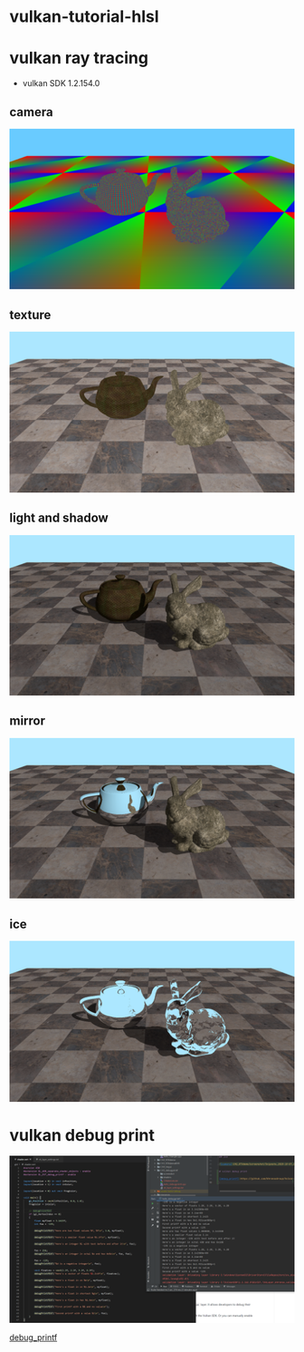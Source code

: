 # vulkan-tutorial-hlsl

# vulkan ray tracing

- vulkan SDK 1.2.154.0

## camera

![camera](CH2_RTXdemo/screenshot/Snipaste_2020-10-07_11-10-36.png)

## texture

![camera](CH2_RTXdemo/screenshot/Snipaste_2020-10-07_11-11-10.png)

## light and shadow

![camera](CH2_RTXdemo/screenshot/Snipaste_2020-10-07_11-11-41.png)

## mirror

![camera](CH2_RTXdemo/screenshot/Snipaste_2020-10-07_11-12-15.png)

## ice

![camera](CH2_RTXdemo/screenshot/Snipaste_2020-10-07_11-15-47.png)

# vulkan debug print

![](CH5_debugprintf/screenshot/Snipaste_2021-01-10_01-21-14.png)

[debug_printf](https://github.com/KhronosGroup/Vulkan-ValidationLayers/blob/master/docs/debug_printf.md)
